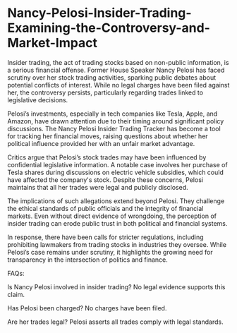 # Nancy-Pelosi-Insider-Trading-Examining-the-Controversy-and-Market-Impact

Insider trading, the act of trading stocks based on non-public information, is a serious financial offense. Former House Speaker Nancy Pelosi has faced scrutiny over her stock trading activities, sparking public debates about potential conflicts of interest. While no legal charges have been filed against her, the controversy persists, particularly regarding trades linked to legislative decisions.

Pelosi’s investments, especially in tech companies like Tesla, Apple, and Amazon, have drawn attention due to their timing around significant policy discussions. The Nancy Pelosi Insider Trading Tracker has become a tool for tracking her financial moves, raising questions about whether her political influence provided her with an unfair market advantage.

Critics argue that Pelosi’s stock trades may have been influenced by confidential legislative information. A notable case involves her purchase of Tesla shares during discussions on electric vehicle subsidies, which could have affected the company's stock. Despite these concerns, Pelosi maintains that all her trades were legal and publicly disclosed.

The implications of such allegations extend beyond Pelosi. They challenge the ethical standards of public officials and the integrity of financial markets. Even without direct evidence of wrongdoing, the perception of insider trading can erode public trust in both political and financial systems.

In response, there have been calls for stricter regulations, including prohibiting lawmakers from trading stocks in industries they oversee. While Pelosi’s case remains under scrutiny, it highlights the growing need for transparency in the intersection of politics and finance.

FAQs:

Is Nancy Pelosi involved in insider trading?
No legal evidence supports this claim.

Has Pelosi been charged?
No charges have been filed.

Are her trades legal? 
Pelosi asserts all trades comply with legal standards.
